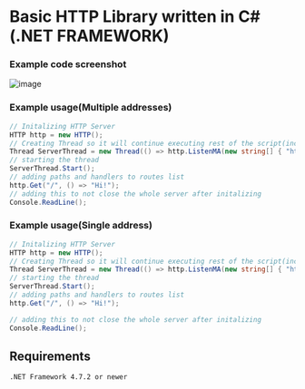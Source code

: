 # Basic HTTP Library written in C#(.NET FRAMEWORK)

### Example code screenshot
![image](https://github.com/Zordon1337/LibHTTP/assets/65111609/2662a3c5-b319-4c56-974e-8e3b6fe6274d)


### Example usage(Multiple addresses)
```csharp
// Initalizing HTTP Server
HTTP http = new HTTP();
// Creating Thread so it will continue executing rest of the script(including http.GET)
Thread ServerThread = new Thread(() => http.ListenMA(new string[] { "http://127.0.0.1:80/", "http://localhost:80/" }));
// starting the thread
ServerThread.Start();
// adding paths and handlers to routes list
http.Get("/", () => "Hi!");
// adding this to not close the whole server after initalizing
Console.ReadLine();
```
### Example usage(Single address)
```csharp
// Initalizing HTTP Server
HTTP http = new HTTP();
// Creating Thread so it will continue executing rest of the script(including http.GET)
Thread ServerThread = new Thread(() => http.ListenMA(new string[] { "http://127.0.0.1:80/", "http://localhost:80/" }));
// starting the thread
ServerThread.Start();
// adding paths and handlers to routes list
http.Get("/", () => "Hi!");

// adding this to not close the whole server after initalizing
Console.ReadLine();
```

## Requirements
``
.NET Framework 4.7.2 or newer
``
